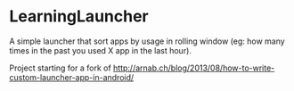LearningLauncher
================

A simple launcher that sort apps by usage in rolling window (eg: how many times in the past you used X app in the last hour).


Project starting for a fork of http://arnab.ch/blog/2013/08/how-to-write-custom-launcher-app-in-android/
